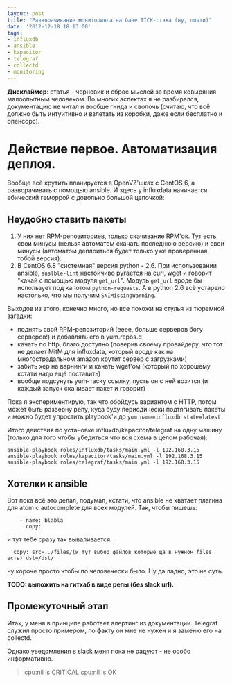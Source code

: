 ```yaml
---
layout: post
title: "Разворачивание мониторинга на базе TICK-стэка (ну, почти)"
date: '2012-12-18 18:13:00'
tags:
- influxdb
- ansible
- kapacitor
- telegraf
- collectd
- monitoring
---
```


**Дисклаймер**: статья - черновик и сброс мыслей за время ковыряния малоопытным человеком. Во многих аспектах я не разбирался, документацию не читал и вообще гнида и сволочь (считаю, что всё должно быть интуитивно и взлетать из коробки, даже если бесплатно и опенсорс).

# Действие первое. Автоматизация деплоя.

Вообще всё крутить планируется в OpenVZ'шках с CentOS 6, а разворачивать с помощью ansible. И здесь у influxdata начинается ебический геморрой с довольно большой цепочкой:

## Неудобно ставить пакеты

1. У них нет RPM-репозиториев, только скачивание RPM'ок. Тут есть свои минусы (нельзя автоматом скачать последнюю версию) и свои минусы (автоматом деплоиться будет только уже проверенная тобой версия).
2. В CentOS 6.8 "системная" версия python - 2.6. При использовании ansible, `anslble-lint` настойчиво ругается на curl, wget и говорит "качай с помощью модуля `get_url`". Модуль `get_url` вроде бы использует под капотом `python-requests`. А в python 2.6 всё устарело настолько, что мы получим `SNIMissingWarning`.

Выходов из этого, конечно много, но все похожи на стулья из тюремной загадки:

- поднять свой RPM-репозиторий (ееее, больше серверов богу серверов!) и добавлять его в yum.repos.d
- качать по http, благо доступно (поверив своему провайдеру, что тот не делает MitM для influxdata, который вроде как на многострадальном amazon крутит сервер с загрузками)
- забить хер на варнинги и качать wget'ом (который по хорошему кстати надо ещё поставить)
- вообще подсунуть yum-таску ссылку, пусть он с ней возится (и каждый запуск скачивает пакет и говорит)

Пока я экспериментирую, так что обойдусь вариантом с HTTP, потом может быть разверну репу, куда буду периодически подтягивать пакеты и можно будет упростить playbook'и до `yum name=influxdb state=latest`

Итого действия по установке influxdb/kapacitor/telegraf на одну машину (только для того чтобы убедиться что вся схема в целом рабочая):

```
ansible-playbook roles/influxdb/tasks/main.yml -l 192.168.3.15
ansible-playbook roles/kapacitor/tasks/main.yml -l 192.168.3.15
ansible-playbook roles/telegraf/tasks/main.yml -l 192.168.3.15
```

## Хотелки к ansible

Вот пока всё это делал, подумал, кстати, что ansible не хватает плагина для atom с autocomplete для всех модулей. Так, чтобы пишешь:

```
    - name: blabla
      copy:
```

и тут тебе сразу так вываливается:

```
  copy: src=../files/(и тут выбор файлов которые ща в нужном files есть) dst=/dst/
```

ну короче просто чтобы по человечески было. Ну да ладно, это не суть.

**TODO: выложить на гитхаб в виде репы (без slack url).**

## Промежуточный этап

Итак, у меня в принципе работает алертинг из документации. Telegraf служил просто примером, по факту он мне не нужен и я заменю его на collectd.

Однако уведомления в slack меня пока не радуют - не особо информативно.

> cpu:nil is CRITICAL
> cpu:nil is OK

